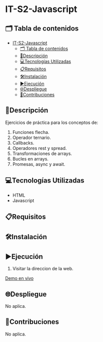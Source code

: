 # IT-S2-Javascript

## 🗂️ Tabla de contenidos

- [IT-S2-Javascript](#it-s2-javascript)
  - [🗂️ Tabla de contenidos](#️-tabla-de-contenidos)
  - [📄Descripción](#descripción)
  - [💻Tecnologías Utilizadas](#tecnologías-utilizadas)
  - [📋Requisitos](#requisitos)
  - [🛠️Instalación](#️instalación)
  - [▶️Ejecución](#️ejecución)
  - [🌐Despliegue](#despliegue)
  - [🤝Contribuciones](#contribuciones)

## 📄Descripción

Ejercicios de práctica para los conceptos de:

1. Funciones flecha.
2. Operador ternario.
3. Callbacks.
4. Operadores rest y spread.
5. Transformaciones de arrays.
6. Bucles en arrays.
7. Promesas, async y await.

## 💻Tecnologías Utilizadas

- HTML
- Javascript

## 📋Requisitos

## 🛠️Instalación

## ▶️Ejecución

1. Visitar la direccion de la web.

[Demo en vivo](https://soyjuandelgado.github.io/IT-S1-Maquetacion/)

## 🌐Despliegue

No aplica.

## 🤝Contribuciones

No aplica.
